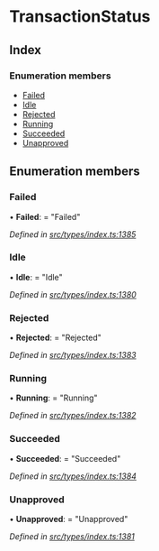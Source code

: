 # TransactionStatus

## Index

### Enumeration members

* [Failed](_types_index_.transactionstatus.md#failed)
* [Idle](_types_index_.transactionstatus.md#idle)
* [Rejected](_types_index_.transactionstatus.md#rejected)
* [Running](_types_index_.transactionstatus.md#running)
* [Succeeded](_types_index_.transactionstatus.md#succeeded)
* [Unapproved](_types_index_.transactionstatus.md#unapproved)

## Enumeration members

### Failed

• **Failed**: = "Failed"

_Defined in_ [_src/types/index.ts:1385_](https://github.com/PolymathNetwork/polymath-sdk/blob/550676f/src/types/index.ts#L1385)

### Idle

• **Idle**: = "Idle"

_Defined in_ [_src/types/index.ts:1380_](https://github.com/PolymathNetwork/polymath-sdk/blob/550676f/src/types/index.ts#L1380)

### Rejected

• **Rejected**: = "Rejected"

_Defined in_ [_src/types/index.ts:1383_](https://github.com/PolymathNetwork/polymath-sdk/blob/550676f/src/types/index.ts#L1383)

### Running

• **Running**: = "Running"

_Defined in_ [_src/types/index.ts:1382_](https://github.com/PolymathNetwork/polymath-sdk/blob/550676f/src/types/index.ts#L1382)

### Succeeded

• **Succeeded**: = "Succeeded"

_Defined in_ [_src/types/index.ts:1384_](https://github.com/PolymathNetwork/polymath-sdk/blob/550676f/src/types/index.ts#L1384)

### Unapproved

• **Unapproved**: = "Unapproved"

_Defined in_ [_src/types/index.ts:1381_](https://github.com/PolymathNetwork/polymath-sdk/blob/550676f/src/types/index.ts#L1381)

